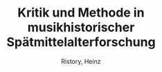 ---
title: Kritik und Methode in musikhistorischer Spätmittelalterforschung
author: Ristory, Heinz
volume: LXXXVIII
price: 40
isbn13: 978-1-896926-88-9
publisher: IMM
place: Ottawa
year: 2008
pages: 82
---